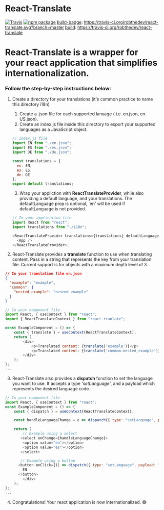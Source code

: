 # React-Translate

[![Travis][build-badge]][build]
[![npm package][npm-badge]][npm]
[build-badge]: https://travis-ci.org/robthedev/react-translate.svg?branch=master
[build]: https://travis-ci.org/robthedev/react-translate

[npm-badge]: https://img.shields.io/npm/v/react-notepad.png?style=flat-square
[npm]: https://www.npmjs.com/package/react-notepad
[coveralls-badge]: https://coveralls.io/repos/github/robthedev/react-notepad/badge.svg?branch=master
[coveralls]: https://coveralls.io/github/robthedev/react-notepad?branch=master

# React-Translate is a wrapper for your react application that simplifies internationalization.

### Follow the step-by-step instructions below:

1. Create a directory for your translations (it's common practice to name this directory i18n)

   1. Create a .json file for each supported lanuage ( i.e. en.json, en-US.json).
   2. Create an index.js file inside this directory to export your supported languages as a JavaScript object.

   ```javascript
   // index.js file
   import EN from "./en.json";
   import ES from "./es.json";
   import DE from "./de.json";

   const translations = {
     en: EN,
     es: ES,
     de: DE
   };
   export default translations;
   ```

   3. Wrap your appliction with **ReactTranslateProvider**, while also providing a default language, and your translations. The defaultLanguage prop is optional, 'en' will be used if defaultLanguage is not provided.

   ```javascript
   // In your application file
   import React from "react";
   import translations from "./i18n";

   <ReactTranslateProvider translations={translations} defaultLanguage="en">
     <App />
   </ReactTranslateProvider>;
   ```

2. React-Translate provides a **translate** function to use when translating content. Pass in a string that represents the key from your translation file. Current support is for objects with a maximum depth level of 3.

```json
// In your translation file en.json
{
  "example": "example",
  "common": {
    "nested_example": "nested example"
  }
}
```

```javascript
// In your component file
import React, { useContext } from "react";
import { ReactTranslateContext } from "react-tranlate";

const ExampleComponent = () => {
    const { translate } = useContext(ReactTranslateContext);
    return (
        <div>
            <p>Translated content: {translate('example')}</p>
            <p>Translated content: {translate('common.nested_example')}</p>
        </div>
    );
};
...
```

3. React-Translate also provides a **dispatch** function to set the language you want to use. It accepts a type _'setLanguage'_, and a payload which represents the desired language code.

```javascript
// In your component file
import React, { useContext } from "react";
const ExampleComponent = () => {
    const { dispatch } = useContext(ReactTranslateContext);

    const handleLanguageChange = e => dispatch({ type: "setLanguage", payload: e.target.value });

    return (
        // Example using a select
       <select onChange={handleLanguageChange}>
        <option value="en"></option>
        <option value="es"></option>
       </select>

       // Example using a button
      <button onClick={() => dispatch({ type: "setLanguage", payload: "en" })}>
        EN
      </button>
        </div>
    );
};
...
```

4. Congratulations! Your react application is now internationalized. :sweat_smile:

[build-badge]: https://img.shields.io/travis/user/repo/master.png?style=flat-square
[build]: https://travis-ci.org/user/repo
[npm-badge]: https://img.shields.io/npm/v/npm-package.png?style=flat-square
[npm]: https://www.npmjs.org/package/npm-package
[coveralls-badge]: https://img.shields.io/coveralls/user/repo/master.png?style=flat-square
[coveralls]: https://coveralls.io/github/user/repo
